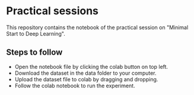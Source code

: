 # Practical sessions

This repository contains the notebook of the practical session on "Minimal Start to Deep Learning".

## Steps to follow

- Open the notebook file by clicking the colab button on top left.
- Download the dataset in the data folder to your computer.
- Upload the dataset file to colab by dragging and dropping. 
- Follow the colab notebook to run the experiment.